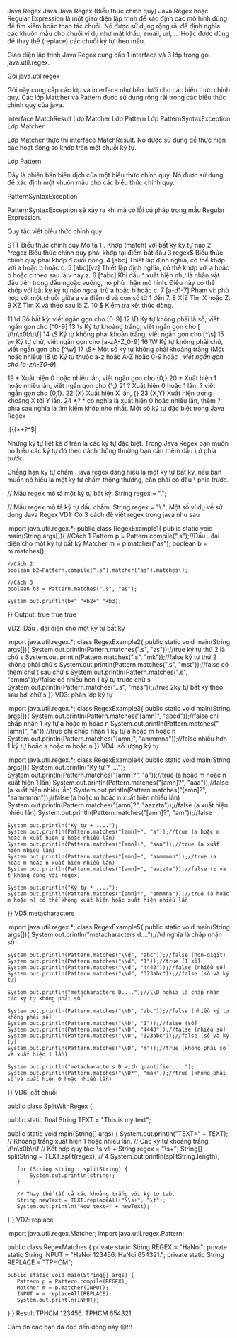 Java Regex
Java
Java Regex (Biểu thức chính quy)
Java Regex hoặc Regular Expression là một giao diện lập trình để xác định các mô hình dùng để tìm kiếm hoặc thao tác chuỗi. Nó được sử dụng rộng rãi để định nghĩa các khuôn mẫu cho chuỗi ví dụ như mật khẩu, email, url,.... Hoặc được dùng để thay thế (replace) các chuỗi ký tự theo mẫu.

Giao diện lập trình Java Regex cung cấp 1 interface và 3 lớp trong gói java.util.regex.

Gói java.util.regex

Gói này cung cấp các lớp và interface như bên dưới cho các biểu thức chính quy. Các lớp Matcher và Pattern được sử dụng rộng rãi trong các biểu thức chính quy của java.

Interface MatchResult
Lớp Matcher
Lớp Pattern
Lớp PatternSyntaxException
Lớp Matcher

Lớp Matcher thực thi interface MatchResult. Nó được sử dụng để thực hiện các hoạt động so khớp trên một chuỗi ký tự.

Lớp Pattern

Đây là phiên bản biên dịch của một biểu thức chính quy. Nó được sử dụng để xác định một khuôn mẫu cho các biểu thức chính quy.

PatternSyntaxException

PatternSyntaxException sẽ xảy ra khi mà có lỗi cú pháp trong mẫu Regular Expression.

Quy tắc viết biểu thức chính quy

STT	Biểu thức chính quy	Mô tả
1	.	Khớp (match) với bất kỳ ký tự nào
2	^regex	Biểu thức chính quy phải  khớp tại điểm bắt đầu
3	regex$	Biểu thức chính quy phải khớp ở cuối dòng.
4	[abc]	Thiết lập định nghĩa, có thể khớp với a hoặc b hoặc c.
5	[abc][vz]	Thiết lập định nghĩa, có thể khớp với a hoặc b hoặc c theo sau là v hay z.
6	[^abc]	Khi dấu ^ xuất hiện như là nhân vật đầu tiên trong dấu ngoặc vuông, nó phủ nhận mô hình. Điều này có thể khớp với bất kỳ ký tự nào ngoại trừ a hoặc b hoặc c.
7	[a-d1-7]	Phạm vi: phù hợp với một chuỗi giữa a và điểm d và con số từ 1 đến 7.
8	X|Z	Tìm X hoặc Z.
9	XZ	Tìm X và theo sau là Z.
10	$	Kiểm tra kết thúc dòng.

11	\d	Số bất kỳ, viết ngắn gọn cho [0-9]
12	\D	Ký tự không phải là số, viết ngắn gon cho [^0-9]
13	\s	Ký tự khoảng trắng, viết ngắn gọn cho [ \t\n\x0b\r\f]
14	\S	Ký tự không phải khoản trắng, viết ngắn gọn cho [^\s]
15	\w	Ký tự chữ, viết ngắn gọn cho [a-zA-Z_0-9]
16	\W	Ký tự không phải chữ, viết ngắn gọn cho [^\w]
17	\S+	Một số ký tự không phải khoảng trắng (Một hoặc nhiều)
18	\b	Ký tự thuộc a-z hoặc A-Z hoặc 0-9 hoặc _, viết ngắn gọn cho [a-zA-Z0-9_].

19	*	Xuất hiện 0 hoặc nhiều lần, viết ngắn gọn cho {0,}
20	+	Xuất hiện 1 hoặc nhiều lần, viết ngắn gọn cho {1,}
21	?	Xuất hiện 0 hoặc 1 lần, ? viết ngắn gọn cho {0,1}.
22	{X}	Xuất hiện X lần, {}
23	{X,Y}	Xuất hiện trong khoảng X tới Y lần.
24	*?	* có nghĩa là xuất hiện 0 hoặc nhiều lần, thêm ? phía sau nghĩa là tìm kiếm khớp nhỏ nhất.
Một số ký tự đặc biệt trong Java Regex

\.[{(*+?^$|

Những ký tự liệt kê ở trên là các ký tự đặc biệt. Trong Java Regex bạn muốn nó hiểu các ký tự đó theo cách thông thường bạn cần thêm dấu \ ở phía trước.

Chẳng hạn ký tự chấm . java regex đang hiểu là một ký tự bất kỳ, nếu bạn muốn nó hiểu là một ký tự chấm thông thường, cần phải có dấu \ phía trước.

// Mẫu regex mô tả một ký tự bất kỳ.
String regex = ".";

// Mẫu regex mô tả  ký tự dấu chấm.
String regex = "\\.";
Một số ví dụ về sử dụng Java Regex
VD1: Có 3 cách để viết regex trong java như sau

import java.util.regex.*;
public class RegexExample1{
public static void main(String args[]){
    //Cách 1
    Pattern p = Pattern.compile(".s");//Dấu . đại diện cho một ký tự bất kỳ
    Matcher m = p.matcher("as");
    boolean b = m.matches();

    //Cách 2
    boolean b2=Pattern.compile(".s").matcher("as").matches();

    //Cách 3
    boolean b3 = Pattern.matches(".s", "as");

    System.out.println(b+" "+b2+" "+b3);
}}
Output: true true true

VD2: Dấu . đại diện cho một ký tự bất kỳ

import java.util.regex.*;
class RegexExample2{
public static void main(String args[]){
    System.out.println(Pattern.matches(".s", "as"));//true ký tự thứ 2 là chữ s
    System.out.println(Pattern.matches(".s", "mk"));//false ký tự thứ 2 không phải chữ s
    System.out.println(Pattern.matches(".s", "mst"));//false có thêm chữ t sau chữ s
    System.out.println(Pattern.matches(".s", "amms"));//false có nhiều hơn 1 ký tự trước chữ s
    System.out.println(Pattern.matches("..s", "mas"));//true 2ký tự bất kỳ theo sau bởi chữ s
}}
VD3: phân lớp ký tự

import java.util.regex.*;
class RegexExample3{
public static void main(String args[]){
    System.out.println(Pattern.matches("[amn]", "abcd"));//false chỉ chấp nhận 1 ký tự a hoặc m hoặc n
    System.out.println(Pattern.matches("[amn]", "a"));//true chỉ chấp nhận 1 ký tự a hoặc m hoặc n
    System.out.println(Pattern.matches("[amn]", "ammmna"));//false nhiều hơn 1 ký tự hoặc a hoặc m hoặc n
}}
VD4: số lượng ký tự

import java.util.regex.*;
class RegexExample4{
public static void main(String args[]){
    System.out.println("Ký tự ? ....");
    System.out.println(Pattern.matches("[amn]?", "a"));//true (a hoặc m hoặc n xuất hiện 1 lần)
    System.out.println(Pattern.matches("[amn]?", "aaa"));//false (a xuất hiện nhiều lần)
    System.out.println(Pattern.matches("[amn]?", "aammmnn"));//false (a hoặc m hoặc n xuất hiện nhiều lần)
    System.out.println(Pattern.matches("[amn]?", "aazzta"));//false (a xuất hiện nhiều lần)
    System.out.println(Pattern.matches("[amn]?", "am"));//false

    System.out.println("Ký tự + ....");
    System.out.println(Pattern.matches("[amn]+", "a"));//true (a hoặc m hoặc n xuất hiện 1 hoặc nhiều lần)
    System.out.println(Pattern.matches("[amn]+", "aaa"));//true (a xuất hiện nhiều lần)
    System.out.println(Pattern.matches("[amn]+", "aammmnn"));//true (a hoặc m hoặc n xuất hiện nhiều lần)
    System.out.println(Pattern.matches("[amn]+", "aazzta"));//false (z và t không đúng với regex)

    System.out.println("Ký tự * ....");
    System.out.println(Pattern.matches("[amn]*", "ammmna"));//true (a hoặc m hoặc n) có thể không xuất hiện hoặc xuất hiện nhiều lần

}}
VD5:metacharacters

import java.util.regex.*;
class RegexExample5{
public static void main(String args[]){
    System.out.println("metacharacters d....");//\\d nghĩa là chấp nhận số

    System.out.println(Pattern.matches("\\d", "abc"));//false (non-digit)
    System.out.println(Pattern.matches("\\d", "1"));//true (1 số)
    System.out.println(Pattern.matches("\\d", "4443"));//false (nhiều số)
    System.out.println(Pattern.matches("\\d", "323abc"));//false (số và ký tự)

    System.out.println("metacharacters D....");//\\D nghĩa là chấp nhận các ký tự không phải số

    System.out.println(Pattern.matches("\\D", "abc"));//false (nhiều ký tự không phải số)
    System.out.println(Pattern.matches("\\D", "1"));//false (số)
    System.out.println(Pattern.matches("\\D", "4443"));//false (nhiều số)
    System.out.println(Pattern.matches("\\D", "323abc"));//false (số và ký tự)
    System.out.println(Pattern.matches("\\D", "m"));//true (không phải số và xuất hiện 1 lần)

    System.out.println("metacharacters D with quantifier....");
    System.out.println(Pattern.matches("\\D*", "mak"));//true (không phải số và xuất hiện 0 hoặc nhiều lần)

}}
VD6: cắt chuỗi

public class SplitWithRegex {

   public static final String TEXT = "This is my text";

   public static void main(String[] args) {
       System.out.println("TEXT=" + TEXT);
       // Khoảng trắng xuất hiện 1 hoặc nhiều lần.
       // Các ký tự khoảng trắng: \t\n\x0b\r\f
       // Kết hợp quy tắc: \s và +
       String regex = "\\s+";
       String[] splitString = TEXT.split(regex);
       // 4
       System.out.println(splitString.length);

       for (String string : splitString) {
           System.out.println(string);
       }

       // Thay thế tất cả các khoảng trắng với ký tự tab.
       String newText = TEXT.replaceAll("\\s+", "\t");
       System.out.println("New text=" + newText);
   }
}
VD7: replace

import java.util.regex.Matcher;
import java.util.regex.Pattern;

public class RegexMatches
{
    private static String REGEX = "HaNoi";
    private static String INPUT = "HaNoi 123456. HaNoi 654321.";
    private static String REPLACE = "TPHCM";

    public static void main(String[] args) {
       Pattern p = Pattern.compile(REGEX);
       Matcher m = p.matcher(INPUT);
       INPUT = m.replaceAll(REPLACE);
       System.out.println(INPUT);
   }
}
Result:TPHCM 123456. TPHCM 654321.

Cảm ơn các bạn đã đọc đến dòng này 😄!!!

